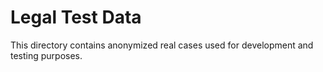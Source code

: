 # Legal Test Data

This directory contains anonymized real cases used for development and testing purposes.

